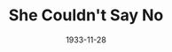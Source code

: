 ---
title: She Couldn't Say No
date: 1933-11-28
closing_date:
layout: productions
playbill:
Theatre: Theatre Jacksonville
cast:
- Judge Jenkins: Alan Moreland
- Pansy Hooper: Anne Emmeline Overstreet
- Eliphalet Potter: Bill Jibb
- Mary Hudson: Charlotte Davis
- Eddie Page: Harry Lewis, Jr.
- Christopher Morton: L. Daniel Morris
- Walter Turnbull: Leon Corbin
- Frank Smith: Montague Rosenberg
- Alice Hinsdale: Nell Killinger
- Ely Sweezey: Perry Teeple
- Ezra Pine: Sidney Clark
- Juror:
  - Georgion Bondurant
  - Cleveland McKnight
  - Screven J. Hart
  - Will Shapiro
  - John Elton
  - Mary Elton
crew:
- Director: E.S. Beauchamp-Nobbs
- Props: Amy Cavanagh
understudies:
orchestra:
---